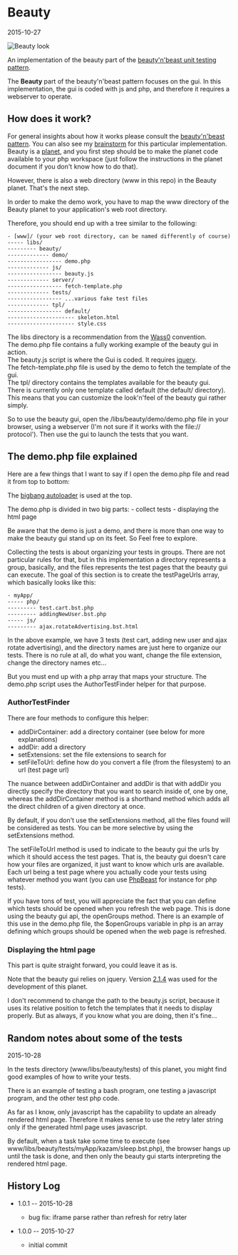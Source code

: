 Beauty
============
2015-10-27


![Beauty look](http://s19.postimg.org/455mlu89v/beauty.png)


An implementation of the beauty part of the [beauty'n'beast unit testing pattern](https://github.com/lingtalfi/Dreamer/blob/master/UnitTesting/BeautyNBeast/pattern.beautyNBeast.eng.md).



The **Beauty** part of the beauty'n'beast pattern focuses on the gui.
In this implementation, the gui is coded with js and php, and therefore it requires a webserver to operate.
 
 

How does it work?
---------------------
 
For general insights about how it works please consult the [beauty'n'beast pattern](https://github.com/lingtalfi/Dreamer/blob/master/UnitTesting/BeautyNBeast/pattern.beautyNBeast.eng.md).
You can also see my [brainstorm](https://github.com/lingtalfi/Beauty/blob/master/brainstorm/brainstorm.beauty.eng.md) for this particular implementation.
Beauty is a [planet](https://github.com/lingtalfi/Observer/blob/master/article/article.planetReference.eng.md), and you first step should be to make the planet code available
to your php workspace (just follow the instructions in the planet document if you don't know how to do that).


However, there is also a web directory (www in this repo) in the Beauty planet.
That's the next step.

In order to make the demo work, you have to map the www directory of the Beauty planet to your application's web root directory.
 
Therefore, you should end up with a tree similar to the following:
 
 
    - [www]/ (your web root directory, can be named differently of course)
    ----- libs/ 
    --------- beauty/ 
    ------------- demo/ 
    ----------------- demo.php
    ------------- js/ 
    ----------------- beauty.js
    ------------- server/ 
    ----------------- fetch-template.php
    ------------- tests/ 
    ----------------- ...various fake test files
    ------------- tpl/ 
    ----------------- default/
    --------------------- skeleton.html
    --------------------- style.css


The libs directory is a recommendation from the [Wass0](https://github.com/lingtalfi/ConventionGuy/blob/master/convention/wass0/convention.wass0.eng.md) convention.<br>
The demo.php file contains a fully working example of the beauty gui in action.<br>
The beauty.js script is where the Gui is coded. It requires [jquery](https://jquery.com/).<br>
The fetch-template.php file is used by the demo to fetch the template of the gui.<br>
The tpl/ directory contains the templates available for the beauty gui.<br>
There is currently only one template called default (the default/ directory).<br>
This means that you can customize the look'n'feel of the beauty gui rather simply.<br>



So to use the beauty gui, open the /libs/beauty/demo/demo.php file in your browser, using a webserver (I'm not sure if it works with the file:// protocol'). 
Then use the gui to launch the tests that you want.


The demo.php file explained
--------------------------------

Here are a few things that I want to say if I open the demo.php file and read it from top to bottom:

The [bigbang autoloader](https://github.com/lingtalfi/TheScientist/blob/master/convention.portableAutoloader.eng.md) is used at the top.


The demo.php is divided in two big parts:
    - collect tests
    - displaying the html page
    
Be aware that the demo is just a demo, and there is more than one way to make the beauty gui stand up on its feet.
So Feel free to explore.
    
Collecting the tests is about organizing your tests in groups.
There are not particular rules for that, but in this implementation a directory represents a group, basically,
and the files represents the test pages that the beauty gui can execute.
The goal of this section is to create the testPageUrls array, which basically looks like this:
    
    - myApp/
    ----- php/    
    --------- test.cart.bst.php    
    --------- addingNewUser.bst.php    
    ----- js/    
    --------- ajax.rotateAdvertising.bst.html    
        
In the above example, we have 3 tests (test cart, adding new user and ajax rotate advertising),
and the directory names are just here to organize our tests.
There is no rule at all, do what you want, change the file extension, change the directory names etc...
    
But you must end up with a php array that maps your structure.
The demo.php script uses the AuthorTestFinder helper for that purpose.

### AuthorTestFinder

There are four methods to configure this helper:

- addDirContainer: add a directory container (see below for more explanations)
- addDir: add a directory 
- setExtensions: set the file extensions to search for
- setFileToUrl: define how do you convert a file (from the filesystem) to an url (test page url)
 
The nuance between addDirContainer and addDir is that with addDir you directly specify the directory that you want
to search inside of, one by one, whereas the addDirContainer method is a shorthand method which adds 
all the direct children of a given directory at once.


By default, if you don't use the setExtensions method, all the files found will be considered as tests.
You can be more selective by using the setExtensions method.


The setFileToUrl method is used to indicate to the beauty gui the urls by which it should access the test pages.
That is, the beauty gui doesn't care how your files are organized, it just want to know which urls are available.
Each url being a test page where you actually code your tests using whatever method you want (you can use 
[PhpBeast](https://github.com/lingtalfi/PhpBeast/blob/master/brainstorm/brainstorm.phpBeast.eng.md) for instance for php tests). 

    


If you have tons of test, you will appreciate the fact that you can define which tests should be opened when you refresh the web page.
This is done using the beauty gui api, the openGroups method.
There is an example of this use in the demo.php file, the $openGroups variable in php is an array defining which groups 
should be opened when the web page is refreshed.




### Displaying the html page

This part is quite straight forward, you could leave it as is.

Note that the beauty gui relies on jquery.
Version [2.1.4](http://code.jquery.com/jquery-2.1.4.min.js) was used for the development of this planet.


I don't recommend to change the path to the beauty.js script, because it uses its relative position
to fetch the templates that it needs to display properly.
But as always, if you know what you are doing, then it's fine...




Random notes about some of the tests
---------------------

2015-10-28


In the tests directory (www/libs/beauty/tests) of this planet, you might find good examples 
of how to write your tests.

There is an example of testing a bash program, one testing a javascript program,
and the other test php code.

As far as I know, only javascript has the capability to update an already rendered html page.
Therefore it makes sense to use the retry later string only if the generated html page uses javascript.


By default, when a task take some time to execute (see www/libs/beauty/tests/myApp/kazam/sleep.bst.php),
the browser hangs up until the task is done, and then only the beauty gui starts interpreting the rendered html page.










    
    

History Log
------------------
    
- 1.0.1 -- 2015-10-28

    - bug fix: iframe parse rather than refresh for retry later  
    
- 1.0.0 -- 2015-10-27

    - initial commit